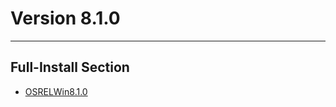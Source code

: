 # Version 8.1.0

----

## Full-Install Section

- [OSRELWin8.1.0](https://autopatchasia.honkaiimpact3.com/ptpublic/bh3_tw/20250212162053_nLGBBk3ZajgW5N4Z/BH3_v8.1.0_d950a68ed449.7z)
